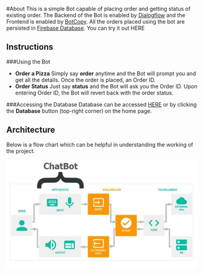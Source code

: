 #About
This is a simple Bot capable of placing order and getting status of existing order.
The Backend of the Bot is enabled by [Dialogflow](https://dialogflow.com/ "Dialogflow") and the Frontend is enabled by [BotCopy](http://botcopy.com/ "BotCopy"). All the orders placed using the bot are persisted in [Firebase Database](https://firebase.google.com/ "Firebase Database").
 You can try it out HERE


## Instructions

###Using the Bot

- **Order a Pizza**
Simply say **order** anytime and the Bot will prompt you and get all the details. Once the order is placed, an Order ID.
- **Order Status**
Just say **status** and the Bot will ask you the Order ID. Upon entering Order ID, the Bot will revert back with the order status.

###Accessing the Database
Database can be accessed [HERE](bit.ly/YoYo-DB "HERE") or by clicking the **Database** button (top-right corner) on the home page.

## Architecture
Below is a flow chart which can be helpful in understanding the working of the project.
<br/>
<br/>
![](architecture.png)

